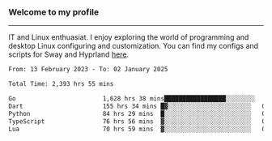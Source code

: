 ### Welcome to my profile

---

IT and Linux enthuasiat. I enjoy exploring the world of programming and desktop Linux configuring and customization. You can find my configs and scripts for Sway and Hyprland [here](https://github.com/uroborosq/mess-of-linux-configurations).

<!-- <div display="block">
 	<img align="left" width="48%" alt="isocalendar" src=".github/metrics/isocalendar_metrics.svg" />
	<img align="center" width="48%" alt="contributions" src=".github/metrics/contributions_metrics.svg" />
	<img align="center" alt="languages" src=".github/metrics/languages_metrics.svg" />
</div> -->

<!-- ![](https://komarev.com/ghpvc/?username=uroborosq&color=success&style=flat-square) -->
<!-- [](https://img.shields.io/github/last-commit/uroborosq/uroborosq?label=Profile%20updated&style=flat-square) -->

<!--START_SECTION:waka-->

```txt
From: 13 February 2023 - To: 02 January 2025

Total Time: 2,393 hrs 55 mins

Go                        1,628 hrs 38 mins█████████████████░░░░░░░░   67.37 %
Dart                      155 hrs 34 mins █▓░░░░░░░░░░░░░░░░░░░░░░░   06.44 %
Python                    84 hrs 29 mins  █░░░░░░░░░░░░░░░░░░░░░░░░   03.49 %
TypeScript                76 hrs 56 mins  ▓░░░░░░░░░░░░░░░░░░░░░░░░   03.18 %
Lua                       70 hrs 59 mins  ▓░░░░░░░░░░░░░░░░░░░░░░░░   02.94 %
```

<!--END_SECTION:waka-->
